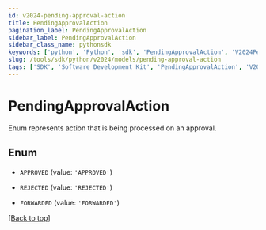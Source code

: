 ```yaml
---
id: v2024-pending-approval-action
title: PendingApprovalAction
pagination_label: PendingApprovalAction
sidebar_label: PendingApprovalAction
sidebar_class_name: pythonsdk
keywords: ['python', 'Python', 'sdk', 'PendingApprovalAction', 'V2024PendingApprovalAction'] 
slug: /tools/sdk/python/v2024/models/pending-approval-action
tags: ['SDK', 'Software Development Kit', 'PendingApprovalAction', 'V2024PendingApprovalAction']
---
```


# PendingApprovalAction

Enum represents action that is being processed on an approval.

## Enum

* `APPROVED` (value: `'APPROVED'`)

* `REJECTED` (value: `'REJECTED'`)

* `FORWARDED` (value: `'FORWARDED'`)

[[Back to top]](#) 

